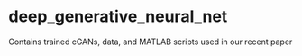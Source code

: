 # deep_generative_neural_net
Contains trained cGANs, data, and MATLAB scripts used in our recent paper
